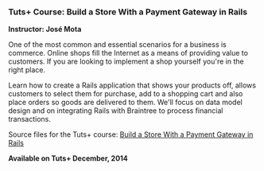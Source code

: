 ### Tuts+ Course: Build a Store With a Payment Gateway in Rails
**Instructor: José Mota**

One of the most common and essential scenarios for a business is commerce. Online shops fill the Internet as a means of providing value to customers. If
you are looking to implement a shop yourself you're in the right place.

Learn how to create a Rails application that shows your products off, allows customers to select them for purchase, add to a shopping cart and also place orders so goods are delivered to them. We'll focus on data model design and on integrating Rails with Braintree to process financial transactions.

Source files for the Tuts+ course: [Build a Store With a Payment Gateway in Rails](https://courses.tutsplus.com/courses/)

**Available on Tuts+ December, 2014**
